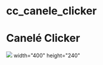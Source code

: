 # cc_canele_clicker<!DOCTYPE html>
<html>
<head>
<title>Page Title</title>
</head>
<body>

<h1>Canelé Clicker </h1>

<img src="C:\Users\maxim\Downloads\canele.jpg"> width="400" height="240"
